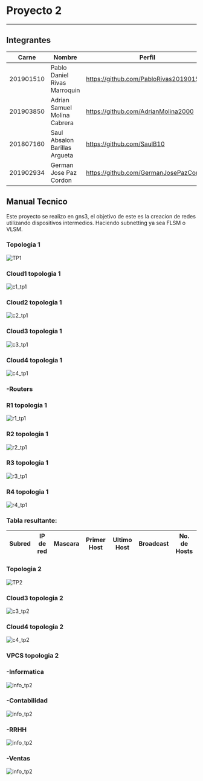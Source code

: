 # Proyecto 2
---------------
## Integrantes
|Carne | Nombre | Perfil |
|-----|-----|-----|
|201901510| Pablo Daniel Rivas Marroquin| https://github.com/PabloRivas201901510 |
|201903850 |Adrian Samuel Molina Cabrera| https://github.com/AdrianMolina2000 |
|201807160 | Saul Absalon Barillas Argueta| https://github.com/SaulB10 |
|201902934 |German Jose Paz Cordon| https://github.com/GermanJosePazCordon |


## Manual Tecnico
Este proyecto se realizo en gns3, el objetivo de este es la creacion de redes utilizando dispositivos intermedios.
Haciendo subnetting ya sea FLSM o VLSM.

### Topologia 1
![](img/TP1.png "TP1")

### Cloud1 topologia 1
![](img/tp1_c1.png "c1_tp1")
### Cloud2 topologia 1
![](img/tp1_c2.png "c2_tp1")
### Cloud3 topologia 1
![](img/tp1_c3.png "c3_tp1")
### Cloud4 topologia 1
![](img/tp1_c4.png "c4_tp1")

### -Routers
### R1 topologia 1
![](img/tp1_r1.png "r1_tp1")
### R2 topologia 1
![](img/tp1_r2.png "r2_tp1")
### R3 topologia 1
![](img/tp1_r3.png "r3_tp1")
### R4 topologia 1
![](img/tp1_r4.png "r4_tp1")

### Tabla resultante:
|Subred | IP de red |Mascara | Primer Host | Ultimo Host|Broadcast| No. de Hosts |
|-----|-----|-----|-----|-----|-----|-----|

### Topologia 2
![](img/tp2.png "TP2")

### Cloud3 topologia 2
![](img/tp2_c3.png "c3_tp2")
### Cloud4 topologia 2
![](img/tp2_c4.png "c4_tp2")

### VPCS topologia 2
### -Informatica
![](img/tp2_info.png "info_tp2")
### -Contabilidad
![](img/tp2_conta.png "info_tp2")
### -RRHH
![](img/tp2_rrhh.png "info_tp2")
### -Ventas
![](img/tp2_ventas.png "info_tp2")
